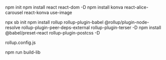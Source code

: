 npm init
npm install react react-dom -D
npm install konva react-alice-carousel react-konva use-image

npx sb init
npm install rollup rollup-plugin-babel @rollup/plugin-node-resolve rollup-plugin-peer-deps-external rollup-plugin-terser -D
npm install @babel/preset-react rollup-plugin-postcss -D

rollup.config.js

npm run build-lib
